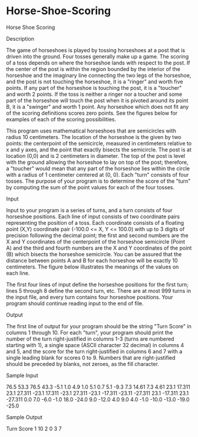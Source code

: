 # Horse-Shoe-Scoring

Horse Shoe Scoring

Description

The game of horseshoes is played by tossing horseshoes at a post that is driven into the ground. Four tosses generally make up a game. The scoring of a toss depends on where the horseshoe lands with respect to the post. If the center of the post is within the region bounded by the interior of the horseshoe and the imaginary line connecting the two legs of the horseshoe, and the post is not touching the horseshoe, it is a "ringer" and worth five points. If any part of the horseshoe is touching the post, it is a "toucher" and worth 2 points. If the toss is neither a ringer nor a toucher and some part of the horseshoe will touch the post when it is pivoted around its point B, it is a "swinger" and worth 1 point. Any horseshoe which does not fit any of the scoring definitions scores zero points. See the figures below for examples of each of the scoring possibilities. 


This program uses mathematical horseshoes that are semicircles with radius 10 centimeters. The location of the horseshoe is the given by two points: the centerpoint of the semicircle, measured in centimeters relative to x and y axes, and the point that exactly bisects the semicircle. The post is at location (0,0) and is 2 centimeters in diameter. The top of the post is level with the ground allowing the horseshoe to lay on top of the post; therefore, a "toucher" would mean that any part of the horseshoe lies within the circle with a radius of 1 centimeter centered at (0, 0). 
Each "turn" consists of four tosses. The purpose of your program is to determine the score of the "turn" by computing the sum of the point values for each of the four tosses. 

Input

Input to your program is a series of turns, and a turn consists of four horseshoe positions. Each line of input consists of two coordinate pairs representing the position of a toss. Each coordinate consists of a floating point (X,Y) coordinate pair (-100.0 <= X, Y <= 100.0) with up to 3 digits of precision following the decimal point; the first and second numbers are the X and Y coordinates of the centerpoint of the horseshoe semicircle (Point A) and the third and fourth numbers are the X and Y coordinates of the point (B) which bisects the horseshoe semicircle. You can be assured that the distance between points A and B for each horseshoe will be exactly 10 centimeters. The figure below illustrates the meanings of the values on each line. 


The first four lines of input define the horseshoe positions for the first turn; lines 5 through 8 define the second turn, etc. There are at most 999 turns in the input file, and every turn contains four horseshoe positions. Your program should continue reading input to the end of file. 

Output

The first line of output for your program should be the string "Turn Score" in columns 1 through 10. For each "turn", your program should print the number of the turn right-justified in columns 1-3 (turns are numbered starting with 1), a single space (ASCII character 32 decimal) in columns 4 and 5, and the score for the turn right-justified in columns 6 and 7 with a single leading blank for scores 0 to 9. Numbers that are right-justified should be preceded by blanks, not zeroes, as the fill character.

Sample Input

76.5 53.3 76.5 43.3 
-5.1 1.0 4.9 1.0 
5.1 0.7 5.1 -9.3 
7.3 14.61 7.3 4.61 
23.1 17.311 23.1 27.311 
-23.1 17.311 -23.1 27.311 
-23.1 -17.311 -23.11 -27.311 
23.1 -17.311 23.1 -27.311 
0.0 7.0 -6.0 -1.0 
18.0 -24.0 9.0 -12.0 
4.0 9.0 4.0 -1.0 
-10.0 -13.0 -19.0 -25.0 

Sample Output

Turn Score 
   1    10 
   2     0 
   3     7 
